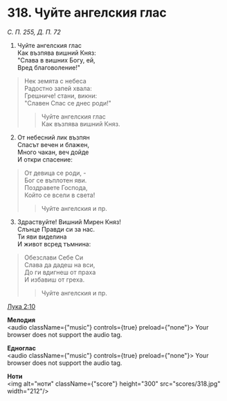 # 318. Чуйте ангелския глас

_С. П. 255, Д. П. 72_

1. Чуйте ангелския глас  
Как възпява вишний Княз:  
"Слава в вишних Богу, ей,  
Вред благоволение!"  

> Нек земята с небеса  
> Радостно запей хвала:  
> Грешниче! стани, викни:  
> "Славен Спас се днес роди!"  
> > Чуйте ангелския глас  
> > Как възпява вишний Княз.  

2. От небесний лик възпян  
Спасът вечен и блажен,  
Много чакан, веч дойде  
И откри спасение:  

> От девица се роди, -  
> Бог се въплотен яви.  
> Поздравете Господа,  
> Който се всели в света!  
> > Чуйте ангелския и пр.  

3. Здраствуйте! Вишний Мирен Княз!  
Слънце Правди си за нас.  
Ти яви виделина  
И живот всред тъмнина:  

> Обезслави Себе Си  
> Слава да дадеш на вси,  
> До ги вдигнеш от праха  
> И избавиш от греха.  
> > Чуйте ангелския и пр.

[Лука 2:10](http://biblia.bg/index.php?k=42&g=2&s=10)

**Мелодия**  
<audio className={"music"} controls={true} preload={"none"}>
    <source src="mp3/318.mp3" type="audio/mpeg"/>
    Your browser does not support the audio tag.
</audio>

**Едноглас**  
<audio className={"music"} controls={true} preload={"none"}>
    <source src="transp/318.mp3" type="audio/mpeg"/>
    Your browser does not support the audio tag.
</audio>

**Ноти**  
<img alt="ноти" className={"score"} height="300" src="scores/318.jpg" width="212"/>

